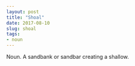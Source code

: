 ```yaml
---
layout: post
title: "Shoal"
date: 2017-08-10
slug: shoal
tags:
- noun
---
```


Noun. A sandbank or sandbar creating a shallow.
